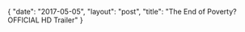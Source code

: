 {
   "date": "2017-05-05",
   "layout": "post",
   "title": "The End of Poverty? OFFICIAL HD Trailer"
}

